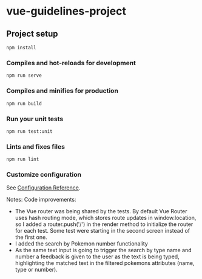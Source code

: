 # vue-guidelines-project

## Project setup
```
npm install
```

### Compiles and hot-reloads for development
```
npm run serve
```

### Compiles and minifies for production
```
npm run build
```

### Run your unit tests
```
npm run test:unit
```

### Lints and fixes files
```
npm run lint
```

### Customize configuration
See [Configuration Reference](https://cli.vuejs.org/config/).



Notes:
Code improvements: 
  - The Vue router was being shared by the tests. By default Vue Router uses hash routing mode, which stores route updates in window.location, so I added a router.push('/') in the render method to initialize the router for each test. Some test were starting in the second screen instead of the first one.
  - I added the search by Pokemon number functionality
  - As the same text input is going to trigger the search by type name and number a feedback is given to the user as the text is being typed, highlighting the matched text in the filtered pokemons attributes (name, type or number).
